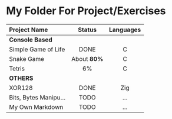 # My Folder For Project/Exercises

| Project Name | Status           | Languages |                   
| :----------- | :-------------:  | :------:  |
| **Console Based**      |||
| Simple Game of Life 	 | DONE   | C         |
| Snake Game	      	 |About **80%**| C    |
| Tetris 		 | 6%     | C |
| **OTHERS**		 |||
| XOR128                 | DONE   | Zig       |
| Bits, Bytes Manipu…    | TODO   | …         |
| My Own Markdown        | TODO   | …         |



<!--
	$$
	\sum_{i=1}^n i = \frac{n(n+1)}{2}
	$$
-->

